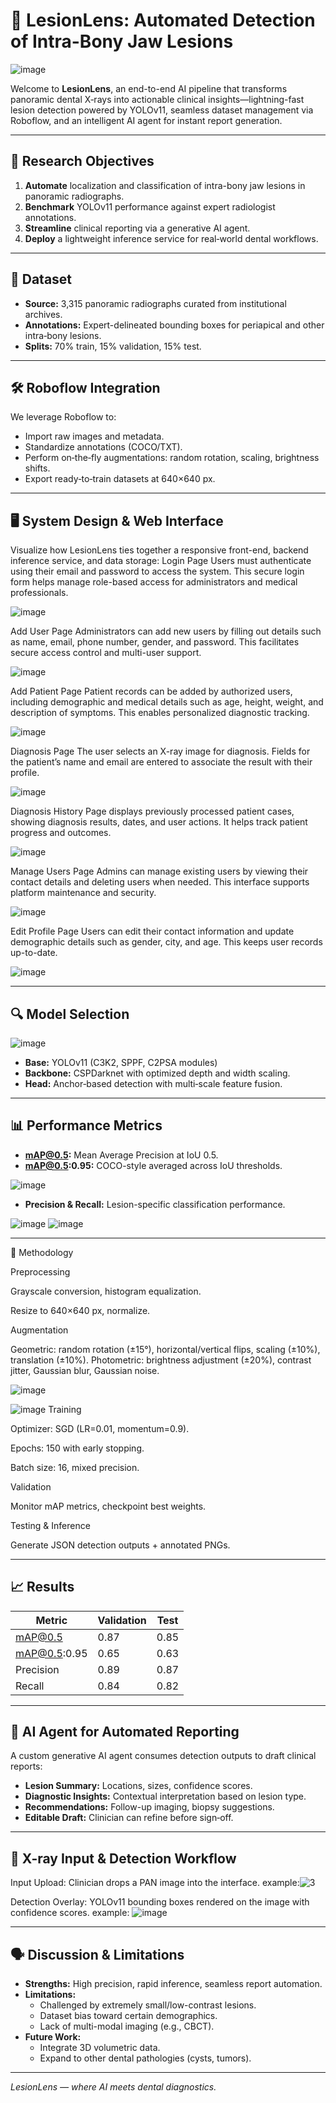 # 🌟 LesionLens: Automated Detection of Intra-Bony Jaw Lesions
![image](https://github.com/user-attachments/assets/e4663a3b-e650-4c72-a04b-10595346d338)

Welcome to **LesionLens**, an end-to-end AI pipeline that transforms panoramic dental X‑rays into actionable clinical insights—lightning-fast lesion detection powered by YOLOv11, seamless dataset management via Roboflow, and an intelligent AI agent for instant report generation.

---

## 🎯 Research Objectives
1. **Automate** localization and classification of intra-bony jaw lesions in panoramic radiographs.  
2. **Benchmark** YOLOv11 performance against expert radiologist annotations.  
3. **Streamline** clinical reporting via a generative AI agent.  
4. **Deploy** a lightweight inference service for real‑world dental workflows.

---

## 📂 Dataset
- **Source:** 3,315 panoramic radiographs curated from institutional archives.  
- **Annotations:** Expert-delineated bounding boxes for periapical and other intra‑bony lesions.  
- **Splits:** 70% train, 15% validation, 15% test.

---

## 🛠️ Roboflow Integration
We leverage Roboflow to:  
- Import raw images and metadata.  
- Standardize annotations (COCO/TXT).  
- Perform on‑the‑fly augmentations: random rotation, scaling, brightness shifts.  
- Export ready‑to‑train datasets at 640×640 px.

---

## 🖥️ System Design & Web Interface

Visualize how LesionLens ties together a responsive front-end, backend inference service, and data storage:
Login Page
Users must authenticate using their email and password to access the system. This secure login form helps manage role-based access for administrators and medical professionals.

![image](https://github.com/user-attachments/assets/4a3fe154-c78c-4b5e-951a-2b50fe6f8dc2)

Add User Page
Administrators can add new users by filling out details such as name, email, phone number, gender, and password. This facilitates secure access control and multi-user support.

![image](https://github.com/user-attachments/assets/756e2987-f7f4-4e65-b5b6-70c47dd7cc23)

Add Patient Page
Patient records can be added by authorized users, including demographic and medical details such as age, height, weight, and description of symptoms. This enables personalized diagnostic tracking.

![image](https://github.com/user-attachments/assets/f86d5a2f-e968-4262-9320-63c493c98042)

Diagnosis Page 
The user selects an X-ray image for diagnosis. Fields for the patient’s name and email are entered to associate the result with their profile.

![image](https://github.com/user-attachments/assets/35f4c64c-6a6a-40e1-a2ae-109c4776dbc6)

Diagnosis History Page
displays previously processed patient cases, showing diagnosis results, dates, and user actions. It helps track patient progress and outcomes.

![image](https://github.com/user-attachments/assets/0fcad922-6f5f-4b8c-8435-a4494a843900)

Manage Users Page
Admins can manage existing users by viewing their contact details and deleting users when needed. This interface supports platform maintenance and security.

![image](https://github.com/user-attachments/assets/02ec0713-c238-4362-9843-1eebebece48b)

Edit Profile Page
Users can edit their contact information and update demographic details such as gender, city, and age. This keeps user records up-to-date.

![image](https://github.com/user-attachments/assets/8276d93b-636e-4aae-a2c3-98df4b90b919)


---



## 🔍 Model Selection

![image](https://github.com/user-attachments/assets/377369b9-629a-4c5b-b102-bb8e2a3e95c5)

- **Base:** YOLOv11 (C3K2, SPPF, C2PSA modules)  
- **Backbone:** CSPDarknet with optimized depth and width scaling.  
- **Head:** Anchor‑based detection with multi‑scale feature fusion.

---

## 📊 Performance Metrics
- **mAP@0.5:** Mean Average Precision at IoU 0.5.
- **mAP@0.5:0.95:** COCO-style averaged across IoU thresholds.

![image](https://github.com/user-attachments/assets/b6282b0c-7ed2-4af7-96e1-4207c75911c6)

- **Precision & Recall:** Lesion-specific classification performance.

![image](https://github.com/user-attachments/assets/b6282b0c-7ed2-4af7-96e1-4207c75911c6)
![image](https://github.com/user-attachments/assets/2c62e70c-56b2-4aae-8df6-617ffede54b1)


---

🚀 Methodology

Preprocessing

Grayscale conversion, histogram equalization.

Resize to 640×640 px, normalize.

Augmentation

Geometric: random rotation (±15°), horizontal/vertical flips, scaling (±10%), translation (±10%).
Photometric: brightness adjustment (±20%), contrast jitter, Gaussian blur, Gaussian noise.

![image](https://github.com/user-attachments/assets/e1b69671-8ccf-4f41-b3ed-10786d279d5c)

![image](https://github.com/user-attachments/assets/744ae392-d974-4bc1-ab3f-f887febe2257)
Training

Optimizer: SGD (LR=0.01, momentum=0.9).

Epochs: 150 with early stopping.

Batch size: 16, mixed precision.

Validation

Monitor mAP metrics, checkpoint best weights.

Testing & Inference

Generate JSON detection outputs + annotated PNGs.

---

## 📈 Results
| Metric           | Validation | Test    |
|------------------|------------|---------|
| mAP@0.5          | 0.87       | 0.85    |
| mAP@0.5:0.95     | 0.65       | 0.63    |
| Precision        | 0.89       | 0.87    |
| Recall           | 0.84       | 0.82    |


---

## 🤖 AI Agent for Automated Reporting
A custom generative AI agent consumes detection outputs to draft clinical reports:
- **Lesion Summary:** Locations, sizes, confidence scores.  
- **Diagnostic Insights:** Contextual interpretation based on lesion type.  
- **Recommendations:** Follow-up imaging, biopsy suggestions.  
- **Editable Draft:** Clinician can refine before sign‑off.

---

## 🩻 X-ray Input & Detection Workflow

Input Upload: Clinician drops a PAN image into the interface.
example:![3](https://github.com/user-attachments/assets/a1ae3974-8dbd-4bb1-b6f2-05d5d03beea2)


Detection Overlay: YOLOv11 bounding boxes rendered on the image with confidence scores.
example: ![image](https://github.com/user-attachments/assets/1c23bbac-9c8a-4f0f-8539-1d44bbfa75b5)

---

## 🗣️ Discussion & Limitations
- **Strengths:** High precision, rapid inference, seamless report automation.  
- **Limitations:**  
  - Challenged by extremely small/low-contrast lesions.  
  - Dataset bias toward certain demographics.  
  - Lack of multi-modal imaging (e.g., CBCT).  
- **Future Work:**  
  - Integrate 3D volumetric data.  
  - Expand to other dental pathologies (cysts, tumors).




---



*LesionLens — where AI meets dental diagnostics.*
